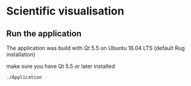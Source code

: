 # Scientific visualisation
## Run the application
The application was build with Qt 5.5 on Ubuntu 16.04 LTS (default Rug installation)
  
make sure you have Qt 5.5 or later installed 
```
./Application
```

